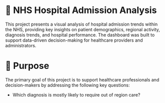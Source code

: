 # 🏥 NHS Hospital Admission Analysis 

This project presents a visual analysis of hospital admission trends within the NHS, providing key insights on patient demographics, regional activity, diagnosis trends, and hospital performance. The dashboard was built to support data-driven decision-making for healthcare providers and administrators.

# 🎯 Purpose
The primary goal of this project is to support healthcare professionals and decision-makers by addressing the following key questions:

- Which diagnosis is mostly likely to require out of region care?
